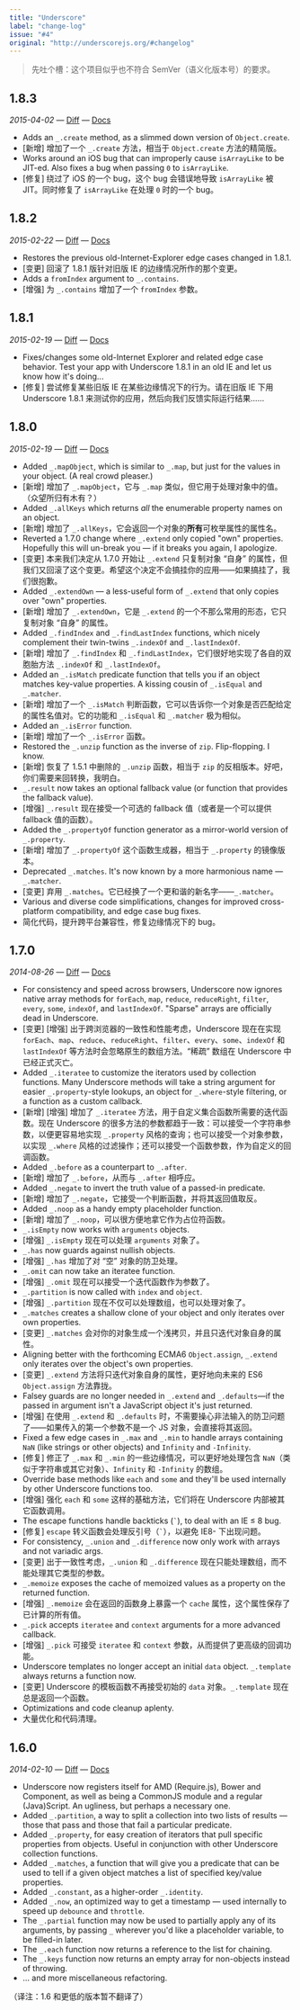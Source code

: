 ```yaml
---
title: "Underscore"
label: "change-log"
issue: "#4"
original: "http://underscorejs.org/#changelog"
---
```


> 先吐个槽：这个项目似乎也不符合 SemVer（语义化版本号）的要求。

## 1.8.3

_2015-04-02_ — [Diff](https://github.com/jashkenas/underscore/compare/1.8.2...1.8.3) — [Docs](https://cdn.rawgit.com/jashkenas/underscore/1.8.3/index.html)

* Adds an `_.create` method, as a slimmed down version of `Object.create`.
* [新增] 增加了一个 `_.create` 方法，相当于 `Object.create` 方法的精简版。
* Works around an iOS bug that can improperly cause `isArrayLike` to be JIT-ed. Also fixes a bug when passing `0` to `isArrayLike`.
* [修复] 绕过了 iOS 的一个 bug，这个 bug 会错误地导致 `isArrayLike` 被 JIT。同时修复了 `isArrayLike` 在处理 `0` 时的一个 bug。

## 1.8.2

_2015-02-22_ — [Diff](https://github.com/jashkenas/underscore/compare/1.8.1...1.8.2) — [Docs](https://cdn.rawgit.com/jashkenas/underscore/1.8.2/index.html)

* Restores the previous old-Internet-Explorer edge cases changed in 1.8.1.
* [变更] 回滚了 1.8.1 版针对旧版 IE 的边缘情况所作的那个变更。
* Adds a `fromIndex` argument to `_.contains`.
* [增强] 为 `_.contains` 增加了一个 `fromIndex` 参数。

## 1.8.1

_2015-02-19_ — [Diff](https://github.com/jashkenas/underscore/compare/1.8.0...1.8.1) — [Docs](https://cdn.rawgit.com/jashkenas/underscore/1.8.1/index.html)

* Fixes/changes some old-Internet Explorer and related edge case behavior. Test your app with Underscore 1.8.1 in an old IE and let us know how it's doing...
* [修复] 尝试修复某些旧版 IE 在某些边缘情况下的行为。请在旧版 IE 下用 Underscore 1.8.1 来测试你的应用，然后向我们反馈实际运行结果……

## 1.8.0

_2015-02-19_ — [Diff](https://github.com/jashkenas/underscore/compare/1.7.0...1.8.0) — [Docs](https://cdn.rawgit.com/jashkenas/underscore/1.8.0/index.html)

* Added `_.mapObject`, which is similar to `_.map`, but just for the values in your object. (A real crowd pleaser.)
* [新增] 增加了 `_.mapObject`，它与 `_.map` 类似，但它用于处理对象中的值。（众望所归有木有？）
* Added `_.allKeys` which returns _all_ the enumerable property names on an object.
* [新增] 增加了 `_.allKeys`，它会返回一个对象的**所有**可枚举属性的属性名。
* Reverted a 1.7.0 change where `_.extend` only copied "own" properties. Hopefully this will un-break you — if it breaks you again, I apologize.
* [变更] 本来我们决定从 1.7.0 开始让 `_.extend` 只复制对象 “自身” 的属性，但我们又回滚了这个变更。希望这个决定不会搞挂你的应用——如果搞挂了，我们很抱歉。
* Added `_.extendOwn` — a less-useful form of `_.extend` that only copies over "own" properties.
* [新增] 增加了 `_.extendOwn`，它是 `_.extend` 的一个不那么常用的形态，它只复制对象 “自身” 的属性。
* Added `_.findIndex` and `_.findLastIndex` functions, which nicely complement their twin-twins `_.indexOf` and `_.lastIndexOf`.
* [新增] 增加了 `_.findIndex` 和 `_.findLastIndex`，它们很好地实现了各自的双胞胎方法 `_.indexOf` 和 `_.lastIndexOf`。
* Added an `_.isMatch` predicate function that tells you if an object matches key-value properties. A kissing cousin of `_.isEqual` and `_.matcher`.
* [新增] 增加了一个 `_.isMatch` 判断函数，它可以告诉你一个对象是否匹配给定的属性名值对。它的功能和 `_.isEqual` 和 `_.matcher` 极为相似。
* Added an `_.isError` function.
* [新增] 增加了一个 `_.isError` 函数。
* Restored the `_.unzip` function as the inverse of `zip`. Flip-flopping. I know.
* [新增] 恢复了 1.5.1 中删除的 `_.unzip` 函数，相当于 `zip` 的反相版本。好吧，你们需要来回转换，我明白。
* `_.result` now takes an optional fallback value (or function that provides the fallback value).
* [增强] `_.result` 现在接受一个可选的 fallback 值（或者是一个可以提供 fallback 值的函数）。
* Added the `_.propertyOf` function generator as a mirror-world version of `_.property`.
* [新增] 增加了 `_.propertyOf` 这个函数生成器，相当于 `_.property` 的镜像版本。
* Deprecated `_.matches`. It's now known by a more harmonious name — `_.matcher`.
* [变更] 弃用 `_.matches`。它已经换了一个更和谐的新名字——`_.matcher`。
* Various and diverse code simplifications, changes for improved cross-platform compatibility, and edge case bug fixes.
* 简化代码，提升跨平台兼容性，修复边缘情况下的 bug。

## 1.7.0

_2014-08-26_ — [Diff](https://github.com/jashkenas/underscore/compare/1.6.0...1.7.0) — [Docs](https://cdn.rawgit.com/jashkenas/underscore/1.7.0/index.html)

* For consistency and speed across browsers, Underscore now ignores native array methods for `forEach`, `map`, `reduce`, `reduceRight`, `filter`, `every`, `some`, `indexOf`, and `lastIndexOf`. "Sparse" arrays are officially dead in Underscore.
* [变更] [增强] 出于跨浏览器的一致性和性能考虑，Underscore 现在在实现 `forEach`、`map`、`reduce`、`reduceRight`、`filter`、`every`、`some`、`indexOf` 和 `lastIndexOf` 等方法时会忽略原生的数组方法。“稀疏” 数组在 Underscore 中已经正式灭亡。
* Added `_.iteratee` to customize the iterators used by collection functions. Many Underscore methods will take a string argument for easier `_.property`-style lookups, an object for `_.where`-style filtering, or a function as a custom callback.
* [新增] [增强] 增加了 `_.iteratee` 方法，用于自定义集合函数所需要的迭代函数。现在 Underscore 的很多方法的参数都趋于一致：可以接受一个字符串参数，以便更容易地实现 `_.property` 风格的查询；也可以接受一个对象参数，以实现 `_.where` 风格的过滤操作；还可以接受一个函数参数，作为自定义的回调函数。
* Added `_.before` as a counterpart to `_.after`.
* [新增] 增加了 `_.before`，从而与 `_.after` 相呼应。
* Added `_.negate` to invert the truth value of a passed-in predicate.
* [新增] 增加了 `_.negate`，它接受一个判断函数，并将其返回值取反。
* Added `_.noop` as a handy empty placeholder function.
* [新增] 增加了 `_.noop`，可以很方便地拿它作为占位符函数。
* `_.isEmpty` now works with `arguments` objects.
* [增强] `_.isEmpty` 现在可以处理 `arguments` 对象了。
* `_.has` now guards against nullish objects.
* [增强] `_.has` 增加了对 “空” 对象的防卫处理。
* `_.omit` can now take an iteratee function.
* [增强] `_.omit` 现在可以接受一个迭代函数作为参数了。
* `_.partition` is now called with `index` and `object`.
* [增强] `_.partition` 现在不仅可以处理数组，也可以处理对象了。
* `_.matches` creates a shallow clone of your object and only iterates over own properties.
* [变更] `_.matches` 会对你的对象生成一个浅拷贝，并且只迭代对象自身的属性。
* Aligning better with the forthcoming ECMA6 `Object.assign`, `_.extend` only iterates over the object's own properties.
* [变更] `_.extend` 方法将只迭代对象自身的属性，更好地向未来的 ES6 `Object.assign` 方法靠拢。
* Falsey guards are no longer needed in `_.extend` and `_.defaults`—if the passed in argument isn't a JavaScript object it's just returned.
* [增强] 在使用 `_.extend` 和 `_.defaults` 时，不需要操心非法输入的防卫问题了——如果传入的第一个参数不是一个 JS 对象，会直接将其返回。
* Fixed a few edge cases in `_.max` and `_.min` to handle arrays containing `NaN` (like strings or other objects) and `Infinity` and `-Infinity`.
* [修复] 修正了 `_.max` 和 `_.min` 的一些边缘情况，可以更好地处理包含 `NaN`（类似于字符串或其它对象）、`Infinity` 和 `-Infinity` 的数组。
* Override base methods like `each` and `some` and they'll be used internally by other Underscore functions too.
* [增强] 强化 `each` 和 `some` 这样的基础方法，它们将在 Underscore 内部被其它函数调用。
* The escape functions handle backticks (`` ` ``), to deal with an IE ≤ 8 bug.
* [修复] `escape` 转义函数会处理反引号（`` ` ``），以避免 IE8- 下出现问题。
* For consistency, `_.union` and `_.difference` now only work with arrays and not variadic args.
* [变更] 出于一致性考虑，`_.union` 和 `_.difference` 现在只能处理数组，而不能处理其它类型的参数。
* `_.memoize` exposes the cache of memoized values as a property on the returned function.
* [增强] `_.memoize` 会在返回的函数身上暴露一个 `cache` 属性，这个属性保存了已计算的所有值。
* `_.pick` accepts `iteratee` and `context` arguments for a more advanced callback.
* [增强] `_.pick` 可接受 `iteratee` 和 `context` 参数，从而提供了更高级的回调功能。
* Underscore templates no longer accept an initial `data` object. `_.template` always returns a function now.
* [变更] Underscore 的模板函数不再接受初始的 `data` 对象。`_.template` 现在总是返回一个函数。
* Optimizations and code cleanup aplenty.
* 大量优化和代码清理。

## 1.6.0

_2014-02-10_ — [Diff](https://github.com/jashkenas/underscore/compare/1.5.2...1.6.0) — [Docs](https://cdn.rawgit.com/jashkenas/underscore/1.6.0/index.html)

* Underscore now registers itself for AMD (Require.js), Bower and Component, as well as being a CommonJS module and a regular (Java)Script. An ugliness, but perhaps a necessary one.
* Added `_.partition`, a way to split a collection into two lists of results — those that pass and those that fail a particular predicate.
* Added `_.property`, for easy creation of iterators that pull specific properties from objects. Useful in conjunction with other Underscore collection functions.
* Added `_.matches`, a function that will give you a predicate that can be used to tell if a given object matches a list of specified key/value properties.
* Added `_.constant`, as a higher-order `_.identity`.
* Added `_.now`, an optimized way to get a timestamp — used internally to speed up `debounce` and `throttle`.
* The `_.partial` function may now be used to partially apply any of its arguments, by passing `_` wherever you'd like a placeholder variable, to be filled-in later.
* The `_.each` function now returns a reference to the list for chaining.
* The `_.keys` function now returns an empty array for non-objects instead of throwing.
* … and more miscellaneous refactoring.

（译注：1.6 和更低的版本暂不翻译了）
